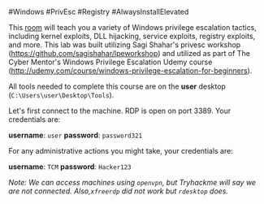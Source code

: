 #Windows #PrivEsc #Registry
#AlwaysInstallElevated

This [room](https://tryhackme.com/r/room/windowsprivescarena) will teach you a variety of Windows privilege escalation tactics, including kernel exploits, DLL hijacking, service exploits, registry exploits, and more. This lab was built utilizing Sagi Shahar's privesc workshop (https://github.com/sagishahar/lpeworkshop) and utilized as part of The Cyber Mentor's Windows Privilege Escalation Udemy course (http://udemy.com/course/windows-privilege-escalation-for-beginners).

All tools needed to complete this course are on the **user** desktop (`C:\Users\user\Desktop\Tools`).

Let's first connect to the machine.  RDP is open on port 3389.  Your credentials are:

**username**: `user`
**password**: `password321`

For any administrative actions you might take, your credentials are:

**username**: `TCM`
**password**: `Hacker123`

*Note: We can access machines using `openvpn`, but Tryhackme will say we are not connected. Also,`xfreerdp` did not work but `rdesktop` does.*

